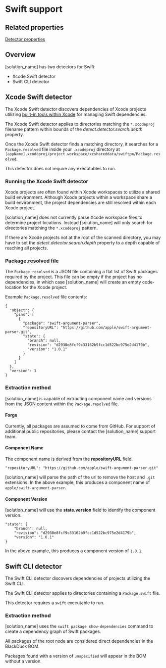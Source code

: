 # Swift support

## Related properties

[Detector properties](../properties/detectors/swift.md)

## Overview

[solution_name] has two detectors for Swift:

* Xcode Swift detector
* Swift CLI detector

## Xcode Swift detector
The Xcode Swift detector discovers dependencies of Xcode projects utilizing [built-in tools within Xcode](https://developer.apple.com/documentation/swift_packages/adding_package_dependencies_to_your_app) for managing Swift dependencies.

The Xcode Swift detector applies to directories matching the `*.xcodeproj` filename pattern within bounds of the *detect.detector.search.depth* property.

Once the Xcode Swift detector finds a matching directory, it searches for a `Package.resolved` file inside your `.xcodeproj` directory at `[appName].xcodeproj/project.workspace/xcshareddata/swiftpm/Package.resolved`.

This detector does not require any executables to run.

### Running the Xcode Swift detector

Xcode projects are often found within Xcode workspaces to utilize a shared build environment.
Although Xcode projects within a workspace share a build environment, the project dependencies are still resolved within each Xcode project.

[solution_name] does not currently parse Xcode workspace files to determine project locations.
Instead [solution_name] will only search for directories matching the `*.xcodeproj` pattern. 

If there are Xcode projects not at the root of the scanned directory, you may have to set the *detect.detector.search.depth* property to a depth capable of reaching all projects.

### Package.resolved file

The `Package.resolved` is a JSON file containing a flat list of Swift packages required by the project.
This file can be empty if the project has no dependencies, in which case [solution_name] will create an empty code-location for the Xcode project.

Example `Package.resolved` file contents:
````
{
  "object": {
    "pins": [
      {
        "package": "swift-argument-parser",
        "repositoryURL": "https://github.com/apple/swift-argument-parser.git",
        "state": {
          "branch": null,
          "revision": "d2930e8fcf9c33162b9fcc1d522bc975e2d4179b",
          "version": "1.0.1"
        }
      }
    ]
  },
  "version": 1
}
````

### Extraction method
[solution_name] is capable of extracting component name and versions from the JSON content within the `Package.resolved` file.

#### Forge
Currently, all packages are assumed to come from GitHub. For support of additional public repositories, please contact the [solution_name] support team.

#### Component Name
The component name is derived from the **repositoryURL** field.
````
"repositoryURL": "https://github.com/apple/swift-argument-parser.git"
````
[solution_name] will parse the path of the url to remove the host and `.git` extensions.
In the above example, this produces a component name of `apple/swift-argument-parser`.

#### Component Version
[solution_name] will use the **state.version** field to identify the component version.
````
"state": {
    "branch": null,
    "revision": "d2930e8fcf9c33162b9fcc1d522bc975e2d4179b",
    "version": "1.0.1"
}
````
In the above example, this produces a component version of `1.0.1`.

## Swift CLI detector

The Swift CLI detector discovers dependencies of projects utilizing the Swift CLI.

The Swift CLI detector applies to directories containing a `Package.swift` file.

This detector requires a `swift` executable to run.

### Extraction method

[solution_name] uses the `swift package show-dependencies` command to create a dependency graph of Swift packages.

All packages of the root node are considered direct dependencies in the BlackDuck BOM.

Packages found with a version of `unspecified` will appear in the BOM without a version.

